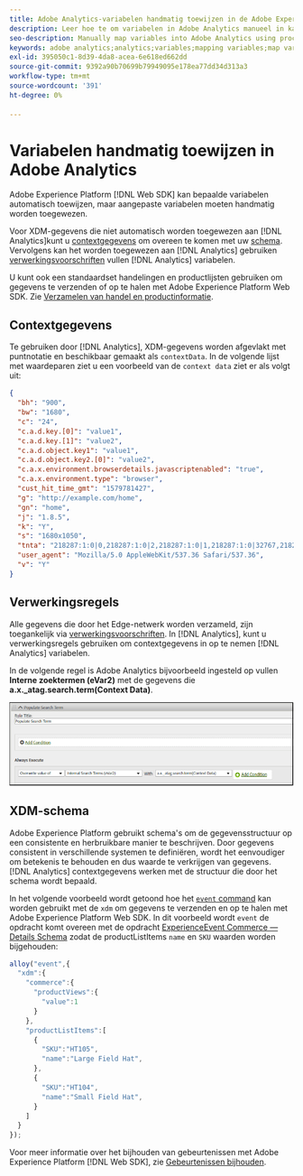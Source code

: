 ```yaml
---
title: Adobe Analytics-variabelen handmatig toewijzen in de Adobe Experience Platform Web SDK
description: Leer hoe te om variabelen in Adobe Analytics manueel in kaart te brengen gebruikend verwerkingsregels in het Web SDK van het Experience Platform.
seo-description: Manually map variables into Adobe Analytics using processing rules with Web SDK
keywords: adobe analytics;analytics;variables;mapping variables;map variables;contextData;context Data;Processing rules;xdm;schema;
exl-id: 395050c1-8d39-4da8-acea-6e618ed662dd
source-git-commit: 9392a90b70699b79949095e178ea77dd34d313a3
workflow-type: tm+mt
source-wordcount: '391'
ht-degree: 0%

---
```


# Variabelen handmatig toewijzen in Adobe Analytics

Adobe Experience Platform [!DNL Web SDK] kan bepaalde variabelen automatisch toewijzen, maar aangepaste variabelen moeten handmatig worden toegewezen.

Voor XDM-gegevens die niet automatisch worden toegewezen aan [!DNL Analytics]kunt u [contextgegevens](https://experienceleague.adobe.com/docs/analytics/implementation/vars/page-vars/contextdata.html) om overeen te komen met uw [schema](https://experienceleague.adobe.com/docs/experience-platform/xdm/schema/composition.html). Vervolgens kan het worden toegewezen aan [!DNL Analytics] gebruiken [verwerkingsvoorschriften](https://experienceleague.adobe.com/docs/analytics/admin/admin-tools/processing-rules/processing-rules-configuration/t-processing-rules.html) vullen [!DNL Analytics] variabelen.

U kunt ook een standaardset handelingen en productlijsten gebruiken om gegevens te verzenden of op te halen met Adobe Experience Platform Web SDK. Zie [Verzamelen van handel en productinformatie](https://experienceleague.adobe.com/docs/experience-platform/edge/data-collection/collect-commerce-data.html).

## Contextgegevens

Te gebruiken door [!DNL Analytics], XDM-gegevens worden afgevlakt met puntnotatie en beschikbaar gemaakt als `contextData`. In de volgende lijst met waardeparen ziet u een voorbeeld van de `context data` ziet er als volgt uit:

```json
{
  "bh": "900",
  "bw": "1680",
  "c": "24",
  "c.a.d.key.[0]": "value1",
  "c.a.d.key.[1]": "value2",
  "c.a.d.object.key1": "value1",
  "c.a.d.object.key2.[0]": "value2",
  "c.a.x.environment.browserdetails.javascriptenabled": "true",
  "c.a.x.environment.type": "browser",
  "cust_hit_time_gmt": "1579781427",
  "g": "http://example.com/home",
  "gn": "home",
  "j": "1.8.5",
  "k": "Y",
  "s": "1680x1050",
  "tnta": "218287:1:0|0,218287:1:0|2,218287:1:0|1,218287:1:0|32767,218287:1:0|1,218287:1:0|0,218287:1:0|1,218287:1:0|0,218287:1:0|1",
  "user_agent": "Mozilla/5.0 AppleWebKit/537.36 Safari/537.36",
  "v": "Y"
}
```

## Verwerkingsregels

Alle gegevens die door het Edge-netwerk worden verzameld, zijn toegankelijk via [verwerkingsvoorschriften](https://experienceleague.adobe.com/docs/analytics/admin/admin-tools/processing-rules/processing-rules-configuration/t-processing-rules.html). In [!DNL Analytics], kunt u verwerkingsregels gebruiken om contextgegevens in op te nemen [!DNL Analytics] variabelen.

In de volgende regel is Adobe Analytics bijvoorbeeld ingesteld op vullen **Interne zoektermen (eVar2)** met de gegevens die **a.x._atag.search.term(Context Data)**.

![](assets/examplerule.png)


## XDM-schema

Adobe Experience Platform gebruikt schema&#39;s om de gegevensstructuur op een consistente en herbruikbare manier te beschrijven. Door gegevens consistent in verschillende systemen te definiëren, wordt het eenvoudiger om betekenis te behouden en dus waarde te verkrijgen van gegevens. [!DNL Analytics] contextgegevens werken met de structuur die door het schema wordt bepaald.

In het volgende voorbeeld wordt getoond hoe het [`event` command](https://experienceleague.adobe.com/docs/experience-platform/edge/fundamentals/tracking-events.html) kan worden gebruikt met de `xdm` om gegevens te verzenden en op te halen met Adobe Experience Platform Web SDK. In dit voorbeeld wordt `event` de opdracht komt overeen met de opdracht [ExperienceEvent Commerce — Details Schema](https://github.com/adobe/xdm/blob/1c22180490558e3c13352fe3e0540cb7e93c69ca/docs/reference/context/experienceevent-commerce.schema.md) zodat de productListItems `name` en `SKU` waarden worden bijgehouden:


```javascript
alloy("event",{
  "xdm":{
    "commerce":{
      "productViews":{
        "value":1
      }
    },
    "productListItems":[
      {
        "SKU":"HT105",
        "name":"Large Field Hat",
      },
      {
        "SKU":"HT104",
        "name":"Small Field Hat",
      }
    ]
  }
});
```

Voor meer informatie over het bijhouden van gebeurtenissen met Adobe Experience Platform [!DNL Web SDK], zie [Gebeurtenissen bijhouden](https://experienceleague.adobe.com/docs/experience-platform/edge/fundamentals/tracking-events.html).
